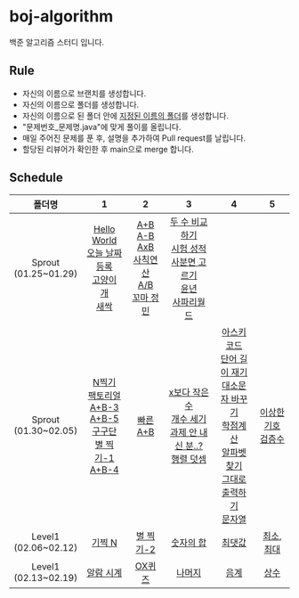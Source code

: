 # boj-algorithm
백준 알고리즘 스터디 입니다.

## Rule
- 자신의 이름으로 브랜치를 생성합니다.
- 자신의 이름으로 폴더를 생성합니다.
- 자신의 이름으로 된 폴더 안에 [지정된 이름의 폴더](#schedule)를 생성합니다.
- "문제번호_문제명.java"에 맞게 풀이를 올립니다.
- 매일 주어진 문제를 푼 후, 설명을 추가하여 Pull request를 날립니다.
- 할당된 리뷰어가 확인한 후 main으로 merge 합니다.


## Schedule
|폴더명|1|2|3|4|5|
|:-:|:-:|:-:|:-:|:-:|:-:|
|Sprout<br/>(01.25~01.29)|[Hello World](https://www.acmicpc.net/problem/2557) <br/> [오늘 날짜](https://www.acmicpc.net/problem/10699) <br/> [등록](https://www.acmicpc.net/problem/7287) <br/> [고양이](https://www.acmicpc.net/problem/10171) <br/> [개](https://www.acmicpc.net/problem/10172) <br/> [새싹](https://www.acmicpc.net/problem/25083)|[A+B](https://www.acmicpc.net/problem/1000) <br/> [A-B](https://www.acmicpc.net/problem/1001) <br/> [AxB](https://www.acmicpc.net/problem/10998) <br/> [사칙연산](https://www.acmicpc.net/problem/10869) <br/> [A/B](https://www.acmicpc.net/problem/1008) <br/> [꼬마 정민](https://www.acmicpc.net/problem/11382)|[두 수 비교하기](https://www.acmicpc.net/problem/1330) <br/> [시험 성적](https://www.acmicpc.net/problem/9498) <br/> [사분면 고르기](https://www.acmicpc.net/problem/14681) <br/> [윤년](https://www.acmicpc.net/problem/2753) <br/> [사파리월드](https://www.acmicpc.net/problem/2420)|||
|Sprout<br/>(01.30~02.05)|[N찍기](https://www.acmicpc.net/problem/2741) <br/> [팩토리얼](https://www.acmicpc.net/problem/10872) <br/> [A+B-3](https://www.acmicpc.net/problem/10950) <br/> [A+B-5](https://www.acmicpc.net/problem/10952) <br/> [구구단](https://www.acmicpc.net/problem/2739) <br/> [별 찍기-1](https://www.acmicpc.net/problem/2438) <br/> [A+B-4](https://www.acmicpc.net/problem/10951)|[빠른 A+B](https://www.acmicpc.net/problem/15552)|[x보다 작은 수](https://www.acmicpc.net/problem/10871) <br/> [개수 세기](https://www.acmicpc.net/problem/10807) <br/> [과제 안 내신 분..?](https://www.acmicpc.net/problem/5597) <br/> [행렬 덧셈](https://www.acmicpc.net/problem/2738)|[아스키 코드](https://www.acmicpc.net/problem/11654) <br/> [단어 길이 재기](https://www.acmicpc.net/problem/2743) <br/> [대소문자 바꾸기](https://www.acmicpc.net/problem/2744) <br/> [학점계산](https://www.acmicpc.net/problem/2754) <br/> [알파벳 찾기](https://www.acmicpc.net/problem/10809) <br/> [그대로 출력하기](https://www.acmicpc.net/problem/11718) <br/> [문자열](https://www.acmicpc.net/problem/9086)|[이상한 기호](https://www.acmicpc.net/problem/15964) <br/> [검증수](https://www.acmicpc.net/problem/2475)|
|Level1<br/>(02.06~02.12)|[기찍 N](https://www.acmicpc.net/problem/2742)|[별 찍기-2](https://www.acmicpc.net/problem/2439)|[숫자의 합](https://www.acmicpc.net/problem/11720)|[최댓값](https://www.acmicpc.net/problem/2562)|[최소, 최대](https://www.acmicpc.net/problem/10818)|
|Level1<br/>(02.13~02.19)|[알람 시계](https://www.acmicpc.net/problem/2884)|[OX퀴즈](https://www.acmicpc.net/problem/8958)|[나머지](https://www.acmicpc.net/problem/3052)|[음계](https://www.acmicpc.net/problem/2920)|[상수](https://www.acmicpc.net/problem/2908)|
